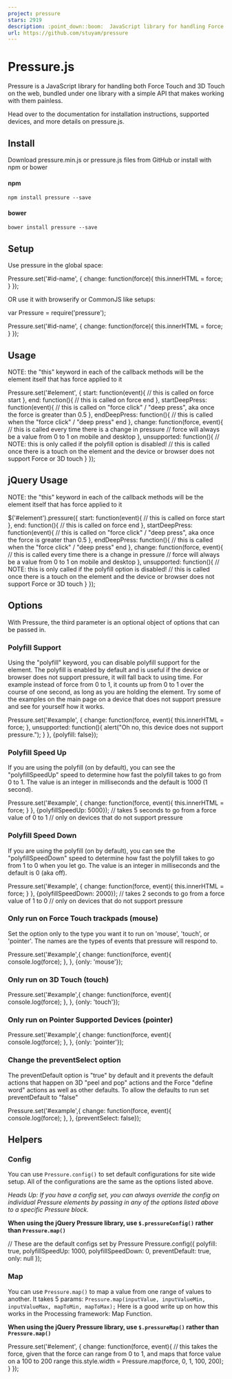 ```yaml
---
project: pressure
stars: 2919
description: :point_down::boom:  JavaScript library for handling Force Touch, 3D Touch, and Pointer Pressure.
url: https://github.com/stuyam/pressure
---
```


Pressure.js
===========

Pressure is a JavaScript library for handling both Force Touch and 3D Touch on the web, bundled under one library with a simple API that makes working with them painless.

Head over to the documentation for installation instructions, supported devices, and more details on pressure.js.

Install
-------

Download pressure.min.js or pressure.js files from GitHub or install with npm or bower

#### npm

```
npm install pressure --save
```

#### bower

```
bower install pressure --save
```

Setup
-----

Use pressure in the global space:

Pressure.set('#id-name', {
  change: function(force){
    this.innerHTML \= force;
  }
});

OR use it with browserify or CommonJS like setups:

var Pressure \= require('pressure');

Pressure.set('#id-name', {
  change: function(force){
    this.innerHTML \= force;
  }
});

Usage
-----

NOTE: the "this" keyword in each of the callback methods will be the element itself that has force applied to it

Pressure.set('#element', {
  start: function(event){
    // this is called on force start
  },
  end: function(){
    // this is called on force end
  },
  startDeepPress: function(event){
    // this is called on "force click" / "deep press", aka once the force is greater than 0.5
  },
  endDeepPress: function(){
    // this is called when the "force click" / "deep press" end
  },
  change: function(force, event){
    // this is called every time there is a change in pressure
    // force will always be a value from 0 to 1 on mobile and desktop
  },
  unsupported: function(){
    // NOTE: this is only called if the polyfill option is disabled!
    // this is called once there is a touch on the element and the device or browser does not support Force or 3D touch
  }
});

jQuery Usage
------------

NOTE: the "this" keyword in each of the callback methods will be the element itself that has force applied to it

$('#element').pressure({
  start: function(event){
    // this is called on force start
  },
  end: function(){
    // this is called on force end
  },
  startDeepPress: function(event){
    // this is called on "force click" / "deep press", aka once the force is greater than 0.5
  },
  endDeepPress: function(){
    // this is called when the "force click" / "deep press" end
  },
  change: function(force, event){
    // this is called every time there is a change in pressure
    // force will always be a value from 0 to 1 on mobile and desktop
  },
  unsupported: function(){
    // NOTE: this is only called if the polyfill option is disabled!
    // this is called once there is a touch on the element and the device or browser does not support Force or 3D touch
  }
});

Options
-------

With Pressure, the third parameter is an optional object of options that can be passed in.

### Polyfill Support

Using the "polyfill" keyword, you can disable polyfill support for the element. The polyfill is enabled by default and is useful if the device or browser does not support pressure, it will fall back to using time. For example instead of force from 0 to 1, it counts up from 0 to 1 over the course of one second, as long as you are holding the element. Try some of the examples on the main page on a device that does not support pressure and see for yourself how it works.

Pressure.set('#example', {
  change: function(force, event){
    this.innerHTML \= force;
  },
  unsupported: function(){
    alert("Oh no, this device does not support pressure.");
  }
}, {polyfill: false});

### Polyfill Speed Up

If you are using the polyfill (on by default), you can see the "polyfillSpeedUp" speed to determine how fast the polyfill takes to go from 0 to 1. The value is an integer in milliseconds and the default is 1000 (1 second).

Pressure.set('#example', {
  change: function(force, event){
    this.innerHTML \= force;
  }
}, {polyfillSpeedUp: 5000});
// takes 5 seconds to go from a force value of 0 to 1
// only on devices that do not support pressure

### Polyfill Speed Down

If you are using the polyfill (on by default), you can see the "polyfillSpeedDown" speed to determine how fast the polyfill takes to go from 1 to 0 when you let go. The value is an integer in milliseconds and the default is 0 (aka off).

Pressure.set('#example', {
  change: function(force, event){
    this.innerHTML \= force;
  }
}, {polyfillSpeedDown: 2000});
// takes 2 seconds to go from a force value of 1 to 0
// only on devices that do not support pressure

### Only run on Force Touch trackpads (mouse)

Set the option only to the type you want it to run on 'mouse', 'touch', or 'pointer'. The names are the types of events that pressure will respond to.

Pressure.set('#example',{
  change: function(force, event){
    console.log(force);
  },
}, {only: 'mouse'});

### Only run on 3D Touch (touch)

Pressure.set('#example',{
  change: function(force, event){
    console.log(force);
  },
}, {only: 'touch'});

### Only run on Pointer Supported Devices (pointer)

Pressure.set('#example',{
  change: function(force, event){
    console.log(force);
  },
}, {only: 'pointer'});

### Change the preventSelect option

The preventDefault option is "true" by default and it prevents the default actions that happen on 3D "peel and pop" actions and the Force "define word" actions as well as other defaults. To allow the defaults to run set preventDefault to "false"

Pressure.set('#example',{
  change: function(force, event){
    console.log(force);
  },
}, {preventSelect: false});

Helpers
-------

### Config

You can use `Pressure.config()` to set default configurations for site wide setup. All of the configurations are the same as the options listed above.

_Heads Up: If you have a config set, you can always override the config on individual Pressure elements by passing in any of the options listed above to a specific Pressure block._

**When using the jQuery Pressure library, use `$.pressureConfig()` rather than `Pressure.map()`**

// These are the default configs set by Pressure
Pressure.config({
  polyfill: true,
  polyfillSpeedUp: 1000,
  polyfillSpeedDown: 0,
  preventDefault: true,
  only: null
});

### Map

You can use `Pressure.map()` to map a value from one range of values to another. It takes 5 params: `Pressure.map(inputValue, inputValueMin, inputValueMax, mapToMin, mapToMax);` Here is a good write up on how this works in the Processing framework: Map Function.

**When using the jQuery Pressure library, use `$.pressureMap()` rather than `Pressure.map()`**

Pressure.set('#element', {
  change: function(force, event){
    // this takes the force, given that the force can range from 0 to 1, and maps that force value on a 100 to 200 range
    this.style.width \= Pressure.map(force, 0, 1, 100, 200);
  }
});
